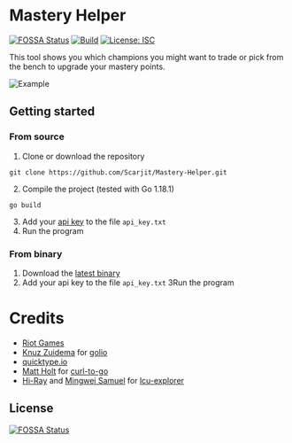 # Mastery Helper
[![FOSSA Status](https://app.fossa.com/api/projects/git%2Bgithub.com%2FScarjit%2FMastery-Helper.svg?type=shield)](https://app.fossa.com/projects/git%2Bgithub.com%2FScarjit%2FMastery-Helper?ref=badge_shield)
[![Build](https://github.com/Scarjit/Mastery-Helper/actions/workflows/build.yaml/badge.svg?branch=main)](https://github.com/Scarjit/Mastery-Helper/actions/workflows/build.yaml)
[![License: ISC](https://img.shields.io/badge/License-ISC-blue.svg)](https://opensource.org/licenses/ISC)

This tool shows you which champions you might want to trade or pick from the bench to upgrade your mastery points.

![Example](https://i.soontm.net/Yipu5/xOfaPeqa82.png/raw)

## Getting started

### From source
1) Clone or download the repository

```
git clone https://github.com/Scarjit/Mastery-Helper.git
```

2) Compile the project (tested with Go 1.18.1)

```
go build
```

3) Add your [api key](https://developer.riotgames.com/) to the file `api_key.txt`
4) Run the program

### From binary
1) Download the [latest binary](https://github.com/Scarjit/Mastery-Helper/releases)
2) Add your api key to the file `api_key.txt`
3Run the program

# Credits

 - [Riot Games](https://www.riotgames.com/en)
 - [Knuz Zuidema](https://github.com/KnutZuidema) for [golio](https://github.com/KnutZuidema/golio)
 - [quicktype.io](https://quicktype.io/)
 - [Matt Holt](https://github.com/mholt) for [curl-to-go](https://mholt.github.io/curl-to-go/)
 - [Hi-Ray](https://github.com/Hi-Ray) and [Mingwei Samuel](https://github.com/MingweiSamuel) for [lcu-explorer](https://github.com/HextechDocs/lcu-explorer)

## License
[![FOSSA Status](https://app.fossa.com/api/projects/git%2Bgithub.com%2FScarjit%2FMastery-Helper.svg?type=large)](https://app.fossa.com/projects/git%2Bgithub.com%2FScarjit%2FMastery-Helper?ref=badge_large)